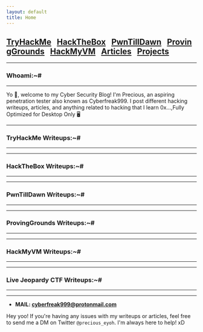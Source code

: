 ```yaml
---
layout: default
title: Home
---
```


<!--Favicon-->
<!-- <link rel="shortcut icon" href="./favico.ico" type="image/vnd.microsoft.icon"> -->
<link rel="apple-touch-icon" sizes="180x180" href="/favicon/apple-touch-icon.png">
<link rel="icon" type="image/png" sizes="32x32" href="/favicon/favicon-32x32.png">
<link rel="icon" type="image/png" sizes="16x16" href="/favicon/favicon-16x16.png">
<link rel="manifest" href="/icons/site.webmanifest">
<link rel="shortcut icon" href="/favicon/favicon.ico">

<h2 class="mume-header" id="mainindexhtml-nbspnbsp-contactcontacthtml"><a href="/posts/tryhackme/index.html">TryHackMe</a>&#xA0;&#xA0;&#xA0;<a href="/posts/hackthebox/index.html">HackTheBox</a>&#xA0;&#xA0;&#xA0;<a href="/posts/pwntilldwn/index.html">PwnTillDawn</a>&#xA0;&#xA0;&#xA0;<a href="/posts/proving_grounds/index.html">ProvingGrounds</a>&#xA0;&#xA0;&#xA0;<a href="/posts/HackMyVM/index.html">HackMyVM</a>&#xA0;&#xA0;&#xA0;<a href="/posts/articles/index.html">Articles</a>&#xA0;&#xA0;&#xA0;<a href="/posts/projects/index.html">Projects</a>&#xA0;&#xA0;&#xA0;</h2>

---

### Whoami:~#

---

Yo 👋, welcome to my Cyber Security Blog! I'm Precious, an aspiring penetration tester also known as Cyberfreak999. I post different hacking writeups, articles, and anything related to hacking that I learn 0x...,Fully Optimized for Desktop Only 🖥️

---

### **TryHackMe Writeups:~#**

---

---

### **HackTheBox Writeups:~#**

---

---

### **PwnTillDawn Writeups:~#**

---

---

### **ProvingGrounds Writeups:~#**

---

---

### **HackMyVM Writeups:~#**

---

---

### **Live Jeopardy CTF Writeups:~#**

---

---

- **MAIL: cyberfreak999@protonmail.com**

Hey yoo! If you're having any issues with my writeups or articles, feel free to send me a DM on Twitter `@precious_eyoh`. I'm always here to help! xD
